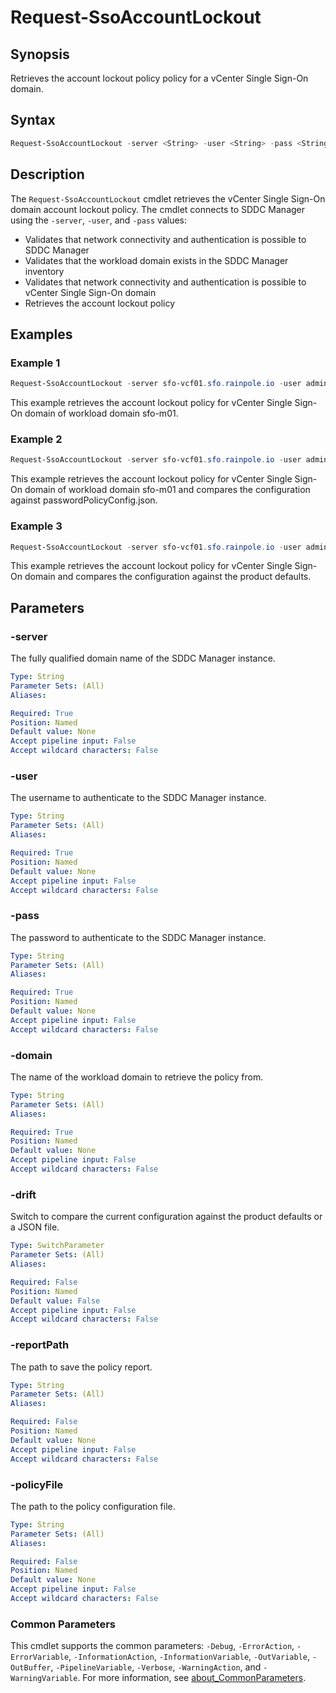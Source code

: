 # Request-SsoAccountLockout

## Synopsis

Retrieves the account lockout policy policy for a vCenter Single Sign-On domain.

## Syntax

```powershell
Request-SsoAccountLockout -server <String> -user <String> -pass <String> -domain <String> [-drift] [-reportPath <String>] [-policyFile <String>] [<CommonParameters>]
```

## Description

The `Request-SsoAccountLockout` cmdlet retrieves the vCenter Single Sign-On domain account lockout policy.
The cmdlet connects to SDDC Manager using the `-server`, `-user`, and `-pass` values:

- Validates that network connectivity and authentication is possible to SDDC Manager
- Validates that the workload domain exists in the SDDC Manager inventory
- Validates that network connectivity and authentication is possible to vCenter Single Sign-On domain
- Retrieves the account lockout policy

## Examples

### Example 1

```powershell
Request-SsoAccountLockout -server sfo-vcf01.sfo.rainpole.io -user admin@local -pass VMw@re1!VMw@re1! -domain sfo-m01
```

This example retrieves the account lockout policy for vCenter Single Sign-On domain of workload domain sfo-m01.

### Example 2

```powershell
Request-SsoAccountLockout -server sfo-vcf01.sfo.rainpole.io -user admin@local -pass VMw@re1!VMw@re1! -domain sfo-m01 -drift -reportPath "F:\Reporting" -policyFile "passwordPolicyConfig.json"
```

This example retrieves the account lockout policy for vCenter Single Sign-On domain of workload domain sfo-m01 and compares the configuration against passwordPolicyConfig.json.

### Example 3

```powershell
Request-SsoAccountLockout -server sfo-vcf01.sfo.rainpole.io -user admin@local -pass VMw@re1!VMw@re1! -domain sfo-m01 -drift
```

This example retrieves the account lockout policy for vCenter Single Sign-On domain and compares the configuration against the product defaults.

## Parameters

### -server

The fully qualified domain name of the SDDC Manager instance.

```yaml
Type: String
Parameter Sets: (All)
Aliases:

Required: True
Position: Named
Default value: None
Accept pipeline input: False
Accept wildcard characters: False
```

### -user

The username to authenticate to the SDDC Manager instance.

```yaml
Type: String
Parameter Sets: (All)
Aliases:

Required: True
Position: Named
Default value: None
Accept pipeline input: False
Accept wildcard characters: False
```

### -pass

The password to authenticate to the SDDC Manager instance.

```yaml
Type: String
Parameter Sets: (All)
Aliases:

Required: True
Position: Named
Default value: None
Accept pipeline input: False
Accept wildcard characters: False
```

### -domain

The name of the workload domain to retrieve the policy from.

```yaml
Type: String
Parameter Sets: (All)
Aliases:

Required: True
Position: Named
Default value: None
Accept pipeline input: False
Accept wildcard characters: False
```

### -drift

Switch to compare the current configuration against the product defaults or a JSON file.

```yaml
Type: SwitchParameter
Parameter Sets: (All)
Aliases:

Required: False
Position: Named
Default value: False
Accept pipeline input: False
Accept wildcard characters: False
```

### -reportPath

The path to save the policy report.

```yaml
Type: String
Parameter Sets: (All)
Aliases:

Required: False
Position: Named
Default value: None
Accept pipeline input: False
Accept wildcard characters: False
```

### -policyFile

The path to the policy configuration file.

```yaml
Type: String
Parameter Sets: (All)
Aliases:

Required: False
Position: Named
Default value: None
Accept pipeline input: False
Accept wildcard characters: False
```

### Common Parameters

This cmdlet supports the common parameters: `-Debug`, `-ErrorAction`, `-ErrorVariable`, `-InformationAction`, `-InformationVariable`, `-OutVariable`, `-OutBuffer`, `-PipelineVariable`, `-Verbose`, `-WarningAction`, and `-WarningVariable`. For more information, see [about_CommonParameters](http://go.microsoft.com/fwlink/?LinkID=113216).
